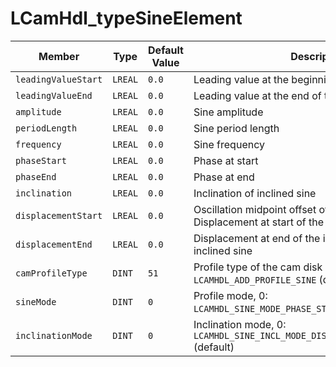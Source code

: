 # LCamHdl_typeSineElement

| Member | Type | Default Value | Description |
|--------|------|---------------|-------------|
| `leadingValueStart` | `LREAL` | `0.0` | Leading value at the beginning of the element |
| `leadingValueEnd` | `LREAL` | `0.0` | Leading value at the end of the element |
| `amplitude` | `LREAL` | `0.0` | Sine amplitude |
| `periodLength` | `LREAL` | `0.0` | Sine period length |
| `frequency` | `LREAL` | `0.0` | Sine frequency |
| `phaseStart` | `LREAL` | `0.0` | Phase at start |
| `phaseEnd` | `LREAL` | `0.0` | Phase at end |
| `inclination` | `LREAL` | `0.0` | Inclination of inclined sine |
| `displacementStart` | `LREAL` | `0.0` | Oscillation midpoint offset of the sine element / Displacement at start of the inclined sine |
| `displacementEnd` | `LREAL` | `0.0` | Displacement at end of the inclined sine - only inclined sine |
| `camProfileType` | `DINT` | `51` | Profile type of the cam disk element, 51: `LCAMHDL_ADD_PROFILE_SINE` (default) |
| `sineMode` | `DINT` | `0` | Profile mode, 0: `LCAMHDL_SINE_MODE_PHASE_START_AND_END` (default) |
| `inclinationMode` | `DINT` | `0` | Inclination mode, 0: `LCAMHDL_SINE_INCL_MODE_DISPLACEMENT_START_AND_END` (default) |
